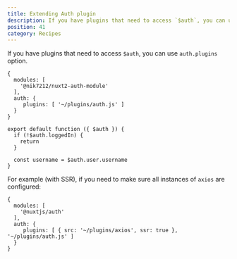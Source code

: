 ```yaml
---
title: Extending Auth plugin
description: If you have plugins that need to access `$auth`, you can use `auth.plugins` option.
position: 41
category: Recipes
---
```


If you have plugins that need to access `$auth`, you can use `auth.plugins` option.

```js{}[nuxt.config.js]
{
  modules: [
    '@nik7212/nuxt2-auth-module'
  ],
  auth: {
     plugins: [ '~/plugins/auth.js' ]
  }
}
```

```js{}[plugins/auth.js]
export default function ({ $auth }) {
  if (!$auth.loggedIn) {
    return
  }

  const username = $auth.user.username
}
```

For example (with SSR), if you need to make sure all instances of `axios` are configured:

```js{}[nuxt.config.js]
{
  modules: [
    '@nuxtjs/auth'
  ],
  auth: {
     plugins: [ { src: '~/plugins/axios', ssr: true }, '~/plugins/auth.js' ]
  }
}
```
